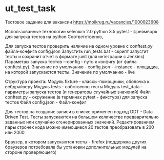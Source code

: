 # ut_test_task

Тестовое задание для вакансии https://moikrug.ru/vacancies/1000023608

Использованные технологии
selenium 2.0
python 3.5
pytest - фреймворк для запуска тестов на python
Соответственно, 


Для запуска тестов проверить наличие на одном уровне с conftest.py файла-конфига config.json
Запустить run_tests.bat - скрипт запустит тесты и сохранит отчет в формате junit (для интеграции с Jenkins)
Параметры запуска тестов
--config - путь к конфигу (от файла conftest.py). Значение по умолчанию - config.json
--instance - площадка, на которой запускаются тесты. Значение по умолчанию - live


Структура проекта:
Модуль fixture - классы-помощники, оболочка к вебдрайверу
Модуль tests - собственно тесты
Модуль test_data - параметры запуска тестов (и генераторы случайных значений)
Файл conftest.py - окружение (в терминах pytest - фикстура) для запуска тестов
Файл config.json - Файл-конфиг

Для тестов на создание записи в списке применен подход DDT - Data Driven Test. Тесты запускаются на большом количестве
предварительно заданных или случайно сгенерированных значений. Редактированием пары строчек кода можно имеющиеся
20 тестов преобразовать в 200 или 2000

Браузер, в котором запускаются тесты - firefox (поддержка других браузеров потребовала бы установки 
дополнительных модулей на стороне проверяющего)